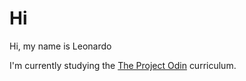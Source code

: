 # Hi
Hi, my name is Leonardo

I'm currently studying the [The Project Odin](https://www.theodinproject.com) curriculum.
